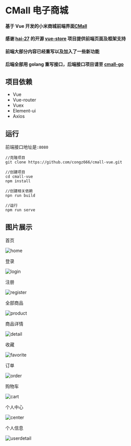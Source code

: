 # CMall 电子商城

#### 基于 Vue 开发的小米商城前端界面[CMall](http://cmall.congz.top/#/)

#### 感谢 [hai-27](https://github.com/hai-27) 的开源 [vue-store](https://github.com/hai-27/vue-store) 项目提供前端页面及框架支持

#### 前端大部分内容已经重写以及加入了一些新功能

#### 后端全部用 golang 重写接口，后端接口项目请至 [cmall-go](https://github.com/congz666/cmall-go)

## 项目依赖

- Vue
- Vue-router
- Vuex
- Element-ui
- Axios

## 运行

前端接口地址是`:8080`

```
//克隆项目
git clone https://github.com/congz666/cmall-vue.git

//创建项目
cd cmall-vue
npm install

//创建相关依赖
npn run build

//运行
npm run serve
```

## 图片展示

首页

![home](./public/img/home.png)

登录

![login](./public/img/login.png)

注册

![register](./public/img/register.png)

全部商品

![product](./public/img/product.png)

商品详情

![detail](./public/img/detail.png)

收藏

![favorite](./public/img/favorite.png)

订单

![order](./public/img/order.png)

购物车

![cart](./public/img/cart.png)

个人中心

![center](./public/img/center.png)

个人信息

![userdetail](./public/img/userdetail.png)

